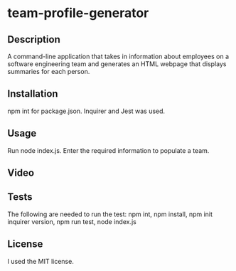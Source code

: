 # team-profile-generator

## Description
A command-line application that takes in information about employees on a software engineering team and generates an HTML webpage that displays summaries for each person.

## Installation
npm int for package.json. Inquirer and Jest was used.

## Usage
Run node index.js. Enter the required information to populate a team.

## Video

## Tests
The following are needed to run the test: npm int, npm install, npm init inquirer version, npm run test, node index.js

## License
I used the MIT license.




